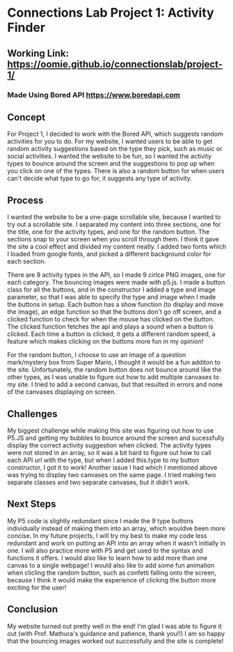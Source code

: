 # Connections Lab Project 1: Activity Finder
## Working Link: https://oomie.github.io/connectionslab/project-1/
### Made Using Bored API https://www.boredapi.com

## Concept
For Project 1, I decided to work with the Bored API, which suggests random activities for you to do. For my website, I wanted users to be able to get random activity suggestions based on the type they pick, such as music or social activities. I wanted the website to be fun, so I wanted the activity types to bounce around the screen and the suggestions to pop up when you click on one of the types. There is also a random button for when users can't decide what type to go for, it suggests any type of activity.

## Process
I wanted the website to be a one-page scrollable site, because I wanted to try out a scrollable site. I separated my content into three sections, one for the title, one for the activity types, and one for the random button. The sections snap to your screen when you scroll through them. I think it gave the site a cool effect and divided my content neatly. I added two fonts which I loaded from google fonts, and picked a different background color for each section.

There are 9 activity types in the API, so I made 9 cirlce PNG images, one for each category. The bouncing images were made with p5.js. I made a button class for all the buttons, and in the constructor I added a type and image parameter, so that I was able to specify the type and image when I made the buttons in setup. Each button has a show function (to display and move the image), an edge function so that the buttons don't go off screen, and a clicked function to check for when the mouse has clicked on the button. The clicked function fetches the api and plays a sound when a button is clicked. Each time a button is clicked, it gets a different random speed, a feature which makes clicking on the buttons more fun in my opinion!

For the random button, I choose to use an image of a question mark/mystery box from Super Mario, I thought it would be a fun additon to the site. Unfortunately, the random button does not bounce around like the other types, as I was unable to figure out how to add multiple canvases to my site. I tried to add a second canvas, but that resulted in errors and none of the canvases displaying on screen.


## Challenges
My biggest challenge while making this site was figuring out how to use P5.JS and getting my bubbles to bounce around the screen and sucessfully display the correct activity suggestion when clicked. The activity types were not stored in an array, so it was a bit hard to figure out how to call each API url with the type, but when I added this.type to my button constructor, I got it to work!
Another issue I had which I mentioned above was trying to display two canvases on the same page. I tried making two separate classes and two separate canvases, but it didn't work. 

## Next Steps
My P5 code is slightly redundant since I made the 9 type buttons individually instead of making them into an array, which wouldve been more concise. In my future projects, I will try my best to make my code less redundant and work on putting an API into an array when it wasn't initially in one.
I will also practice more with P5 and get used to the syntax and functions it offers. I would also like to learn how to add more than one canvas to a single webpage!
I would also like to add some fun animation when clicling the random button, such as confetti falling onto the screen, because I think it would make the experience of clicking the button more exciting for the user! 

## Conclusion
My website turned out pretty well in the end! I'm glad I was able to figure it out (with Prof. Mathura's guidance and patience, thank you!!)
I am so happy that the bouncing images worked out successfully and the site is complete!

